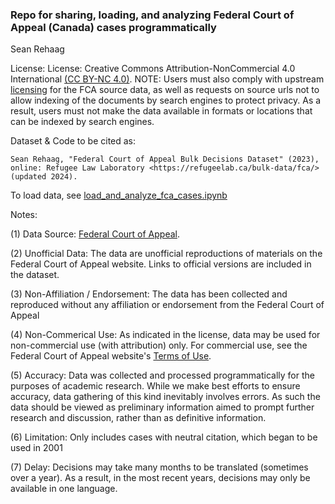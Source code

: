
### Repo for sharing, loading, and analyzing Federal Court of Appeal (Canada) cases programmatically 

Sean Rehaag

License: License: Creative Commons Attribution-NonCommercial 4.0 International [(CC BY-NC 4.0)](https://creativecommons.org/licenses/by-nc/4.0/). NOTE: Users must also comply with upstream [licensing](https://www.fca-caf.gc.ca/en/pages/important-notices) for the FCA source data, as well as requests on source urls not to allow indexing of the documents by search engines to protect privacy. As a result, users must not make the data available in formats or locations that can be indexed by search engines.

Dataset & Code to be cited as: 

    Sean Rehaag, "Federal Court of Appeal Bulk Decisions Dataset" (2023), online: Refugee Law Laboratory <https://refugeelab.ca/bulk-data/fca/> (updated 2024).

To load data, see [load_and_analyze_fca_cases.ipynb](https://github.com/Refugee-Law-Lab/fca_bulk_data/blob/master/load_and_analyze_fca_cases.ipynb)

Notes:

(1) Data Source: [Federal Court of Appeal](https://www.fca-caf.gc.ca). 

(2) Unofficial Data: The data are unofficial reproductions of materials on the Federal Court of Appeal website. Links to official versions are included in the dataset.

(3) Non-Affiliation / Endorsement: The data has been collected and reproduced without any affiliation or endorsement from the Federal Court of Appeal

(4) Non-Commerical Use: As indicated in the license, data may be used for non-commercial use (with attribution) only. For commercial use, see the Federal Court of Appeal website's [Terms of Use](https://www.fca-caf.gc.ca/en/pages/important-notices).

(5) Accuracy: Data was collected and processed programmatically for the purposes of academic research. While we make best efforts to ensure accuracy, data gathering of this kind inevitably involves errors. As such the data should be viewed as preliminary information aimed to prompt further research and discussion, rather than as definitive information. 

(6) Limitation: Only includes cases with neutral citation, which began to be used in 2001

(7) Delay: Decisions may take many months to be translated (sometimes over a year). As a result, in the most recent years, decisions may only be available in one language.

